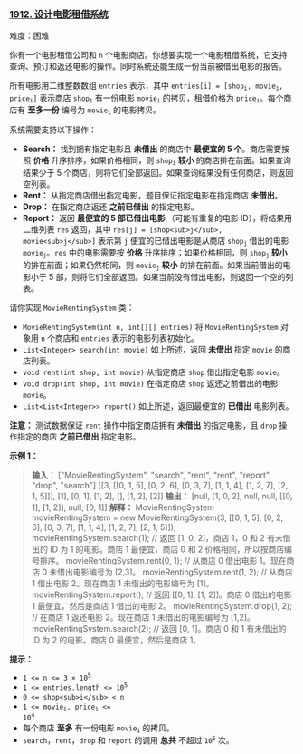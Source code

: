 ### [1912\. 设计电影租借系统](https://leetcode.cn/problems/design-movie-rental-system/)

难度：困难

你有一个电影租借公司和 `n` 个电影商店。你想要实现一个电影租借系统，它支持查询、预订和返还电影的操作。同时系统还能生成一份当前被借出电影的报告。

所有电影用二维整数数组 `entries` 表示，其中 <code>entries[i] = [shop<sub>i</sub>, movie<sub>i</sub>, price<sub>i</sub>]</code> 表示商店 <code>shop<sub>i</sup></code> 有一份电影 <code>movie<sub>i</sup></code> 的拷贝，租借价格为 <code>price<sub>i</sup></code>。每个商店有 **至多一份** 编号为 <code>movie<sub>i</sup></code> 的电影拷贝。

系统需要支持以下操作：

- **Search：** 找到拥有指定电影且 **未借出** 的商店中 **最便宜的 5 个**。商店需要按照 **价格** 升序排序，如果价格相同，则 <code>shop<sub>i</sup></code> **较小** 的商店排在前面。如果查询结果少于 5 个商店，则将它们全部返回。如果查询结果没有任何商店，则返回空列表。
- **Rent：** 从指定商店借出指定电影，题目保证指定电影在指定商店 **未借出**。
- **Drop：** 在指定商店返还 **之前已借出** 的指定电影。
- **Report：** 返回 **最便宜的 5 部已借出电影** （可能有重复的电影 ID），将结果用二维列表 `res` 返回，其中 `res[j] = [shop<sub>j</sub>, movie<sub>j</sub>]` 表示第 `j` 便宜的已借出电影是从商店 <code>shop<sub>j</sup></code> 借出的电影 <code>movie<sub>j</sup></code>。`res` 中的电影需要按 **价格** 升序排序；如果价格相同，则 <code>shop<sub>j</sup></code> **较小** 的排在前面；如果仍然相同，则 <code>movie<sub>j</sup></code> **较小** 的排在前面。如果当前借出的电影小于 5 部，则将它们全部返回。如果当前没有借出电影，则返回一个空的列表。

请你实现 `MovieRentingSystem` 类：

- `MovieRentingSystem(int n, int[][] entries)` 将 `MovieRentingSystem` 对象用 `n` 个商店和 `entries` 表示的电影列表初始化。
- `List<Integer> search(int movie)` 如上所述，返回 **未借出** 指定 `movie` 的商店列表。
- `void rent(int shop, int movie)` 从指定商店 `shop` 借出指定电影 `movie`。
- `void drop(int shop, int movie)` 在指定商店 `shop` 返还之前借出的电影 `movie`。
- `List<List<Integer>> report()` 如上所述，返回最便宜的 **已借出** 电影列表。

**注意：** 测试数据保证 `rent` 操作中指定商店拥有 **未借出** 的指定电影，且 `drop` 操作指定的商店 **之前已借出** 指定电影。

**示例 1：**

> **输入：**
> ["MovieRentingSystem", "search", "rent", "rent", "report", "drop", "search"]
> \[[3, \[[0, 1, 5], [0, 2, 6], [0, 3, 7], [1, 1, 4], [1, 2, 7], [2, 1, 5]]], [1], [0, 1], [1, 2], [], [1, 2], [2]]
> **输出：**
> [null, [1, 0, 2], null, null, \[[0, 1], [1, 2]], null, [0, 1]]
> **解释：**
> MovieRentingSystem movieRentingSystem = new MovieRentingSystem(3, \[[0, 1, 5], [0, 2, 6], [0, 3, 7], [1, 1, 4], [1, 2, 7], [2, 1, 5]]);
> movieRentingSystem.search(1);  // 返回 [1, 0, 2]，商店 1，0 和 2 有未借出的 ID 为 1 的电影。商店 1 最便宜，商店 0 和 2 价格相同，所以按商店编号排序。
> movieRentingSystem.rent(0, 1); // 从商店 0 借出电影 1。现在商店 0 未借出电影编号为 [2,3]。
> movieRentingSystem.rent(1, 2); // 从商店 1 借出电影 2。现在商店 1 未借出的电影编号为 [1]。
> movieRentingSystem.report();   // 返回 \[[0, 1], [1, 2]]。商店 0 借出的电影 1 最便宜，然后是商店 1 借出的电影 2。
> movieRentingSystem.drop(1, 2); // 在商店 1 返还电影 2。现在商店 1 未借出的电影编号为 [1,2]。
> movieRentingSystem.search(2);  // 返回 [0, 1]。商店 0 和 1 有未借出的 ID 为 2 的电影。商店 0 最便宜，然后是商店 1。

**提示：**

- <code>1 <= n <= 3 &times; 10<sup>5</sup></code>
- <code>1 <= entries.length <= 10<sup>5</sup></code>
- `0 <= shop<sub>i</sub> < n`
- <code>1 <= movie<sub>i</sub>, price<sub>i</sub> <= 10<sup>4</sup></code>
- 每个商店 **至多** 有一份电影 <code>movie<sub>i</sup></code> 的拷贝。
- `search`，`rent`，`drop` 和 `report` 的调用 **总共** 不超过 <code>10<sup>5</sup></code> 次。
